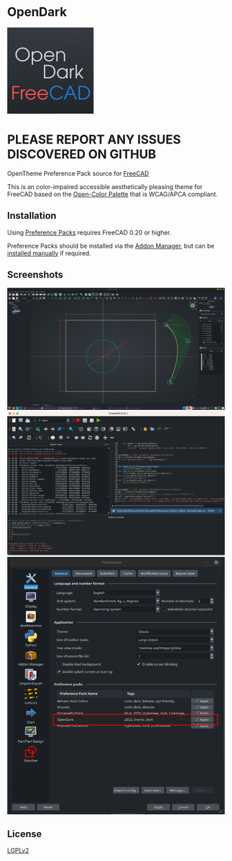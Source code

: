 # OpenDark
![Colours](resources/icons/OpenDark.png)

# PLEASE REPORT ANY ISSUES DISCOVERED ON GITHUB

OpenTheme Preference Pack source for [FreeCAD](https://www.freecad.org)

This is an color-impaired accessible aesthetically pleasing theme for FreeCAD based on the [Open-Color Palette](https://github.com/yeun/open-color) that is WCAG/APCA compliant.


## Installation

Using [Preference Packs](https://wiki.freecad.org/Preference_Packs) requires FreeCAD 0.20 or higher.

Preference Packs should be installed via the [Addon Manager](https://github.com/FreeCAD/FreeCAD-addons), but can be [installed manually](https://wiki.freecad.org/Preference_Packs#Distributing_a_pack) if required.

## Screenshots

![Screenshots](resources/images/OpenDark_sketcher.png)
![Screenshots](resources/images/text_panels.png)
![Screenshots](resources/images/OpenDark_prefs.a.png)

## License
 [LGPLv2](https://en.m.wikipedia.org/wiki/GNU_Lesser_General_Public_License)

